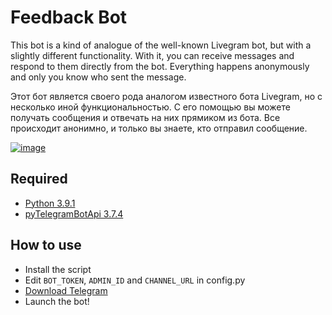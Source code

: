 # Feedback Bot

This bot is a kind of analogue of the well-known Livegram bot, but with a slightly different functionality. With it, you can receive messages and respond to them directly from the bot. Everything happens anonymously and only you know who sent the message.

Этот бот является своего рода аналогом известного бота Livegram, но с несколько иной функциональностью. С его помощью вы можете получать сообщения и отвечать на них прямиком из бота. Все происходит анонимно, и только вы знаете, кто отправил сообщение.

<a href="https://imgbb.com/"><img src="https://i.ibb.co/23L0vdP/image.png" alt="image" border="0"></a>

## Required
* [Python 3.9.1](https://www.python.org/ftp/python/3.9.5/python-3.9.5-amd64.exe) 
* [pyTelegramBotApi 3.7.4](https://pypi.org/project/pyTelegramBotAPI/)

## How to use
* Install the script
* Edit `BOT_TOKEN`, `ADMIN_ID` and `CHANNEL_URL` in config.py
* [Download Telegram](https://desktop.telegram.org/)
* Launch the bot!
